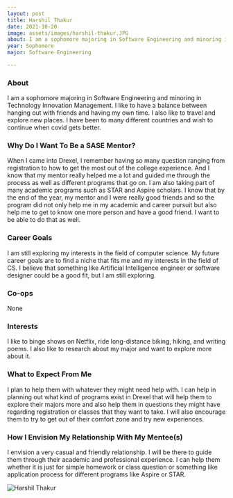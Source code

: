 ```yaml
---
layout: post
title: Harshil Thakur 
date: 2021-10-20
image: assets/images/harshil-thakur.JPG
about: I am a sophomore majoring in Software Engineering and minoring in Technology Innovation Management. I like to have a balance between hanging out with friends and having my own time. I also like to travel and explore new places. I have been to many different countries and wish to continue when covid gets better. 
year: Sophomore
major: Software Engineering

---
```


### About

I am a sophomore majoring in Software Engineering and minoring in Technology Innovation Management. I like to have a balance between hanging out with friends and having my own time. I also like to travel and explore new places. I have been to many different countries and wish to continue when covid gets better. 

### Why Do I Want To Be a SASE Mentor?

When I came into Drexel, I remember having so many question ranging from registration to how to get the most out of the college experience. And I know that my mentor really helped me a lot and guided me through the process as well as different programs that go on. I am also taking part of many academic programs such as STAR and Aspire scholars. I know that by the end of the year, my mentor and I were really good friends and so the program did not only help me in my academic and career pursuit but also help me to get to know one more person and have a good friend. I want to be able to do that as well. 

### Career Goals

I am still exploring my interests in the field of computer science. My future career goals are to find a niche that fits me and my interests in the field of CS. I believe that something like Artificial Intelligence engineer or software designer could be a good fit, but I am still exploring. 

### Co-ops

None

### Interests

I like to binge shows on Netflix, ride long-distance biking, hiking, and writing poems. I also like to research about my major and want to explore more about it. 

### What to Expect From Me

I plan to help them with whatever they might need help with. I can help in planning out what kind of programs exist in Drexel that will help them to explore their majors more and also help them in questions they might have regarding registration or classes that they want to take. I will also encourage them to try to get out of their comfort zone and try new experiences. 

### How I Envision My Relationship With My Mentee(s) 

I envision a very casual and friendly relationship. I will be there to guide them through their academic and professional experience. I can help them whether it is just for simple homework or class question or something like application process for different programs like Aspire or STAR. 

<div class="text-center my-5">
    <img src="https://sase-drexel.github.io/mentorship-2021/assets/images/harshil-thakur.JPG" alt="Harshil Thakur" class="rounded post-img" />
</div>
